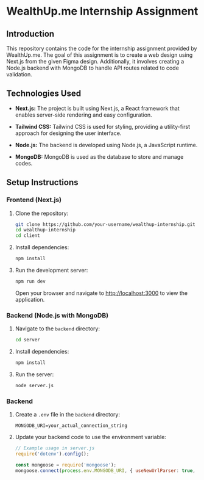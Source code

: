 # WealthUp.me Internship Assignment

## Introduction

This repository contains the code for the internship assignment provided by WealthUp.me. The goal of this assignment is to create a web design using Next.js from the given Figma design. Additionally, it involves creating a Node.js backend with MongoDB to handle API routes related to code validation.

## Technologies Used

- **Next.js:** The project is built using Next.js, a React framework that enables server-side rendering and easy configuration.

- **Tailwind CSS:** Tailwind CSS is used for styling, providing a utility-first approach for designing the user interface.

- **Node.js:** The backend is developed using Node.js, a JavaScript runtime.

- **MongoDB:** MongoDB is used as the database to store and manage codes.

## Setup Instructions

### Frontend (Next.js)

1. Clone the repository:

   ```bash
   git clone https://github.com/your-username/wealthup-internship.git
   cd wealthup-internship
   cd client
   ```

2. Install dependencies:

   ```bash
   npm install
   ```

3. Run the development server:

   ```bash
   npm run dev
   ```

   Open your browser and navigate to [http://localhost:3000](http://localhost:3000) to view the application.

### Backend (Node.js with MongoDB)

1. Navigate to the `backend` directory:

   ```bash
   cd server
   ```

2. Install dependencies:

   ```bash
   npm install
   ```

3. Run the server:

   ```bash
   node server.js
   ```


### Backend

1. Create a `.env` file in the `backend` directory:

   ```
   MONGODB_URI=your_actual_connection_string
   ```

2. Update your backend code to use the environment variable:

   ```javascript
   // Example usage in server.js
   require('dotenv').config();

   const mongoose = require('mongoose');
   mongoose.connect(process.env.MONGODB_URI, { useNewUrlParser: true, useUnifiedTopology: true });
   ```
